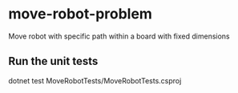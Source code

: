 # move-robot-problem
Move robot with specific path within a board with fixed dimensions 

## Run the unit tests
dotnet test MoveRobotTests/MoveRobotTests.csproj         
